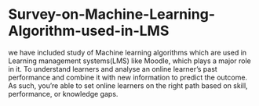 # Survey-on-Machine-Learning-Algorithm-used-in-LMS
we have included study of Machine learning algorithms which are used in Learning management systems(LMS) like Moodle, which plays a major role in it. To understand learners and analyse an online learner’s past performance and combine it with new information to predict the outcome. As such, you’re able to set online learners on the right path based on skill, performance, or knowledge gaps.

